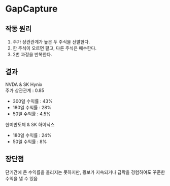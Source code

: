 # GapCapture

## 작동 원리
1. 주가 상관관계가 높은 두 주식을 선발한다.
2. 한 주식이 오르면 팔고, 다른 주식은 매수한다.
3. 2번 과정을 반복한다.

## 결과
NVDA & SK Hynix  
주가 상관관계 : 0.85  
* 300일 수익률 : 43%
* 180일 수익률 : 28%
* 50일 수익률 : 4.5%

한미반도체 & SK 하이닉스
* 180일 수익률 : 24%
* 50일 수익률 : 8%

## 장단점
단기간에 큰 수익률을 올리지는 못하지만, 횡보가 지속되거나 급락을 경험하여도 꾸준한 수익을 낼 수 있음